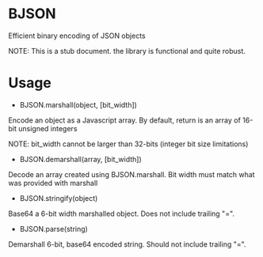 BJSON
=====

Efficient binary encoding of JSON objects

NOTE: This is a stub document.  the library is functional and quite robust.

Usage
=====

* BJSON.marshall(object, [bit_width])

Encode an object as a Javascript array.
By default, return is an array of 16-bit unsigned integers

NOTE: bit_width cannot be larger than 32-bits (integer bit size limitations)

* BJSON.demarshall(array, [bit_width])

Decode an array created using BJSON.marshall.  Bit width must match what was provided with marshall

* BJSON.stringify(object)

Base64 a 6-bit width marshalled object.  Does not include trailing "=".

* BJSON.parse(string)

Demarshall 6-bit, base64 encoded string.  Should not include trailing "=".
